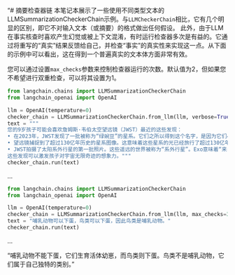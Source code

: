 “# 摘要检查器链
本笔记本展示了一些使用不同类型文本的LLMSummarizationCheckerChain示例。与`LLMCheckerChain`相比，它有几个明显的区别，即它不对输入文本（或摘要）的格式做出任何假设。
此外，由于LLM在事实核查时喜欢产生幻觉或被上下文混淆，有时运行检查器多次是有益的。它通过将重写的“真实”结果反馈给自己，并检查“事实”的真实性来实现这一点。从下面的示例中可以看出，这在得到一个普遍真实的文本体方面非常有效。

您可以通过设置`max_checks`参数来控制检查器运行的次数。默认值为2，但如果您不希望进行双重检查，可以将其设置为1。

```python
from langchain.chains import LLMSummarizationCheckerChain
from langchain_openai import OpenAI

llm = OpenAI(temperature=0)
checker_chain = LLMSummarizationCheckerChain.from_llm(llm, verbose=True, max_checks=2)
text = """
您的9岁孩子可能会喜欢詹姆斯·韦伯太空望远镜（JWST）最近的这些发现：
• 在2023年，JWST发现了一批被称为“绿豌豆”的星系。它们之所以得到这个名字，是因为它们小、圆且绿色，像豌豆。
• 望远镜捕捉到了超过130亿年历史的星系图像。这意味着这些星系的光已经旅行了超过130亿年才到达我们这里。
• JWST拍摄了太阳系外行星的第一批照片。这些遥远的世界被称为“系外行星”。Exo意味着“来自外部”。
这些发现可以激发孩子对宇宙无限奇迹的想象力。"""
checker_chain.run(text)
```

...

```python
from langchain.chains import LLMSummarizationCheckerChain
from langchain_openai import OpenAI

llm = OpenAI(temperature=0)
checker_chain = LLMSummarizationCheckerChain.from_llm(llm, max_checks=3, verbose=True)
text = "哺乳动物可以下蛋，鸟类可以下蛋，因此鸟类是哺乳动物。"
checker_chain.run(text)
```

...

“哺乳动物不能下蛋，它们生育活体幼崽，而鸟类则下蛋。鸟类不是哺乳动物，它们属于自己独特的类别。”